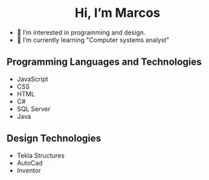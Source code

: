 <div align="center">
  <h1>Hi, I’m Marcos</h1>
</div>

<ul>
  <li>👀 I’m interested in programming and design.</li>
  <li>📖 I’m currently learning "Computer systems analyst"</li>
</ul>

<h2>Programming Languages and Technologies</h2> 
<ul>
  <li>JavaScript</li>
  <li>CSS</li>
  <li>HTML</li>
  <li>C#</li>
  <li>SQL Server</li>
  <li>Java</li>
</ul>

<h2>Design Technologies</h2> 
<ul>
  <li>Tekla Structures</li>
  <li>AutoCad</li>
  <li>Inventor</li>
</ul>

<!---
marcosmolinelli/marcosmolinelli is a ✨ special ✨ repository because its `README.md` (this file) appears on your GitHub profile.
You can click the Preview link to take a look at your changes.
--->

